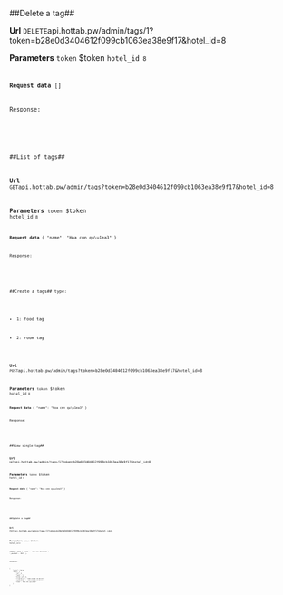 ##Delete a tag##


**Url**
<code>DELETE</code>api.hottab.pw/admin/tags/1?token=b28e0d3404612f099cb1063ea38e9f17&hotel_id=8


**Parameters**
<code>token</code> $token
<code>hotel_id<code> 8


**Request data**
[]


Response:

```


```

##List of tags##


**Url**
<code>GET</code>api.hottab.pw/admin/tags?token=b28e0d3404612f099cb1063ea38e9f17&hotel_id=8


**Parameters**
<code>token</code> $token
<code>hotel_id<code> 8


**Request data**
{
    "name": "Hoa cmn qu\u1ea3"
}


Response:

```


```

##Create a tags##
type:

* 1: food tag

* 2: room tag

**Url**
<code>POST</code>api.hottab.pw/admin/tags?token=b28e0d3404612f099cb1063ea38e9f17&hotel_id=8


**Parameters**
<code>token</code> $token
<code>hotel_id<code> 8


**Request data**
{
    "name": "Hoa cmn qu\u1ea3"
}


Response:

```


```

##View single tag##


**Url**
<code>GET</code>api.hottab.pw/admin/tags/1?token=b28e0d3404612f099cb1063ea38e9f17&hotel_id=8


**Parameters**
<code>token</code> $token
<code>hotel_id<code> 8


**Request data**
{
    "name": "Hoa cmn qu\u1ea3"
}


Response:

```


```

##Update a tag##


**Url**
<code>POST</code>api.hottab.pw/admin/tags/1?token=b28e0d3404612f099cb1063ea38e9f17&hotel_id=8


**Parameters**
<code>token</code> $token
<code>hotel_id<code> 8


**Request data**
{
    "name": "Hoa cmn qu\u1ea3",
    "_method": "PUT"
}


Response:

```
{
    "error": false,
    "data": {
        "id": 4,
        "type": 1,
        "hotel_id": 8,
        "created_at": "2015-03-04 15:08:25",
        "updated_at": "2015-03-04 15:08:25",
        "name": "Hoa cmn qu\u1ea3"
    }
}

```

